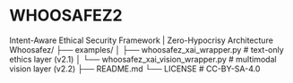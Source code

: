 # WHOOSAFEZ2
Intent-Aware Ethical Security Framework | Zero-Hypocrisy Architecture
Whoosafez/
├── examples/
│   ├── whoosafez_xai_wrapper.py          # text-only ethics layer (v2.1)
│   └── whoosafez_xai_vision_wrapper.py   # multimodal vision layer (v2.2)
├── README.md
└── LICENSE   # CC-BY-SA-4.0
